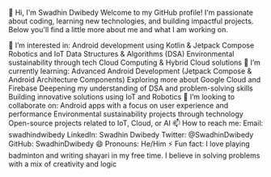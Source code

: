 👋 Hi, I'm Swadhin Dwibedy
Welcome to my GitHub profile! I'm passionate about coding, learning new technologies, and building impactful projects. Below you'll find a little more about me and what I am working on.

👀 I’m interested in:
Android development using Kotlin & Jetpack Compose
Robotics and IoT
Data Structures & Algorithms (DSA)
Environmental sustainability through tech
Cloud Computing & Hybrid Cloud solutions
🌱 I’m currently learning:
Advanced Android Development (Jetpack Compose & Android Architecture Components)
Exploring more about Google Cloud and Firebase
Deepening my understanding of DSA and problem-solving skills
Building innovative solutions using IoT and Robotics
💞️ I’m looking to collaborate on:
Android apps with a focus on user experience and performance
Environmental sustainability projects through technology
Open-source projects related to IoT, Cloud, or AI
📫 How to reach me:
Email: swadhindwibedy
LinkedIn: Swadhin Dwibedy
Twitter: @SwadhinDwibedy
GitHub: SwadhinDwibedy
😄 Pronouns:
He/Him
⚡ Fun fact:
I love playing badminton and writing shayari in my free time. I believe in solving problems with a mix of creativity and logic
